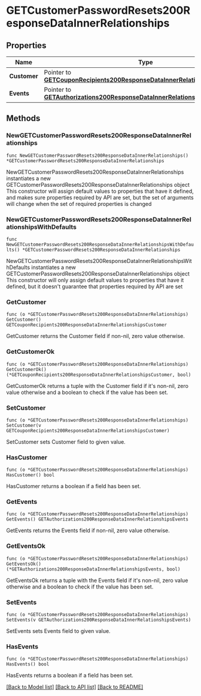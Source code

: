 # GETCustomerPasswordResets200ResponseDataInnerRelationships

## Properties

Name | Type | Description | Notes
------------ | ------------- | ------------- | -------------
**Customer** | Pointer to [**GETCouponRecipients200ResponseDataInnerRelationshipsCustomer**](GETCouponRecipients200ResponseDataInnerRelationshipsCustomer.md) |  | [optional] 
**Events** | Pointer to [**GETAuthorizations200ResponseDataInnerRelationshipsEvents**](GETAuthorizations200ResponseDataInnerRelationshipsEvents.md) |  | [optional] 

## Methods

### NewGETCustomerPasswordResets200ResponseDataInnerRelationships

`func NewGETCustomerPasswordResets200ResponseDataInnerRelationships() *GETCustomerPasswordResets200ResponseDataInnerRelationships`

NewGETCustomerPasswordResets200ResponseDataInnerRelationships instantiates a new GETCustomerPasswordResets200ResponseDataInnerRelationships object
This constructor will assign default values to properties that have it defined,
and makes sure properties required by API are set, but the set of arguments
will change when the set of required properties is changed

### NewGETCustomerPasswordResets200ResponseDataInnerRelationshipsWithDefaults

`func NewGETCustomerPasswordResets200ResponseDataInnerRelationshipsWithDefaults() *GETCustomerPasswordResets200ResponseDataInnerRelationships`

NewGETCustomerPasswordResets200ResponseDataInnerRelationshipsWithDefaults instantiates a new GETCustomerPasswordResets200ResponseDataInnerRelationships object
This constructor will only assign default values to properties that have it defined,
but it doesn't guarantee that properties required by API are set

### GetCustomer

`func (o *GETCustomerPasswordResets200ResponseDataInnerRelationships) GetCustomer() GETCouponRecipients200ResponseDataInnerRelationshipsCustomer`

GetCustomer returns the Customer field if non-nil, zero value otherwise.

### GetCustomerOk

`func (o *GETCustomerPasswordResets200ResponseDataInnerRelationships) GetCustomerOk() (*GETCouponRecipients200ResponseDataInnerRelationshipsCustomer, bool)`

GetCustomerOk returns a tuple with the Customer field if it's non-nil, zero value otherwise
and a boolean to check if the value has been set.

### SetCustomer

`func (o *GETCustomerPasswordResets200ResponseDataInnerRelationships) SetCustomer(v GETCouponRecipients200ResponseDataInnerRelationshipsCustomer)`

SetCustomer sets Customer field to given value.

### HasCustomer

`func (o *GETCustomerPasswordResets200ResponseDataInnerRelationships) HasCustomer() bool`

HasCustomer returns a boolean if a field has been set.

### GetEvents

`func (o *GETCustomerPasswordResets200ResponseDataInnerRelationships) GetEvents() GETAuthorizations200ResponseDataInnerRelationshipsEvents`

GetEvents returns the Events field if non-nil, zero value otherwise.

### GetEventsOk

`func (o *GETCustomerPasswordResets200ResponseDataInnerRelationships) GetEventsOk() (*GETAuthorizations200ResponseDataInnerRelationshipsEvents, bool)`

GetEventsOk returns a tuple with the Events field if it's non-nil, zero value otherwise
and a boolean to check if the value has been set.

### SetEvents

`func (o *GETCustomerPasswordResets200ResponseDataInnerRelationships) SetEvents(v GETAuthorizations200ResponseDataInnerRelationshipsEvents)`

SetEvents sets Events field to given value.

### HasEvents

`func (o *GETCustomerPasswordResets200ResponseDataInnerRelationships) HasEvents() bool`

HasEvents returns a boolean if a field has been set.


[[Back to Model list]](../README.md#documentation-for-models) [[Back to API list]](../README.md#documentation-for-api-endpoints) [[Back to README]](../README.md)


